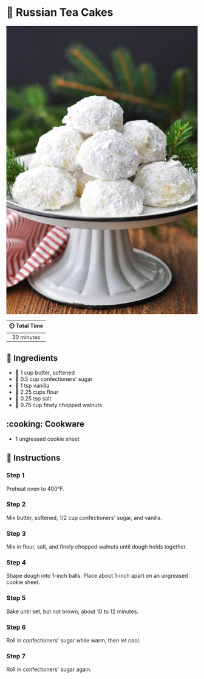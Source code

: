 # :cookie: Russian Tea Cakes

![Russian Tea Cakes](../assets/images/russian-tea-cakes.jpg)

| :timer_clock: Total Time |
|:-----------------------: |
| 30 minutes |

## :salt: Ingredients

- :butter: 1 cup butter, softened
- :candy: 0.5 cup confectioners' sugar
- :icecream: 1 tsp vanilla
- :ear_of_rice: 2.25 cups flour
- :salt: 0.25 tsp salt
- :chestnut: 0.75 cup finely chopped walnuts

## :cooking: Cookware

- 1 ungreased cookie sheet

## :pencil: Instructions

### Step 1

Preheat oven to 400°F.

### Step 2

Mix butter, softened, 1/2 cup confectioners' sugar, and vanilla.

### Step 3

Mix in flour, salt, and finely chopped walnuts until dough holds together.

### Step 4

Shape dough into 1-inch balls. Place about 1-inch apart on an ungreased cookie sheet.

### Step 5

Bake until set, but not brown; about 10 to 12 minutes.

### Step 6

Roll in confectioners' sugar while warm, then let cool.

### Step 7

Roll in confectioners' sugar again.
